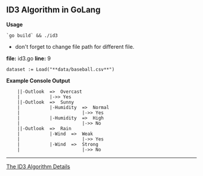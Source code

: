 ID3 Algorithm in GoLang
-------
**Usage**
```
`go build` && ./id3
```
- don't forget to change file path for different file.

**file:** id3.go  **line:**  9
```
dataset := Load("**data/baseball.csv**")
```

**Example Console Output**
```
	||-Outlook  =>  Overcast
	|			|->> Yes
	||-Outlook  =>  Sunny
	|			|-Humidity  =>  Normal
	|						|->> Yes
	|			|-Humidity  =>  High
	|						|->> No
	||-Outlook  =>  Rain
	|			|-Wind  =>  Weak
	|						|->> Yes
	|			|-Wind  =>  Strong
	|						|->> No
```


----------

 [The ID3 Algorithm Details](http://www.cise.ufl.edu/~ddd/cap6635/Fall-97/Short-papers/2.htm)